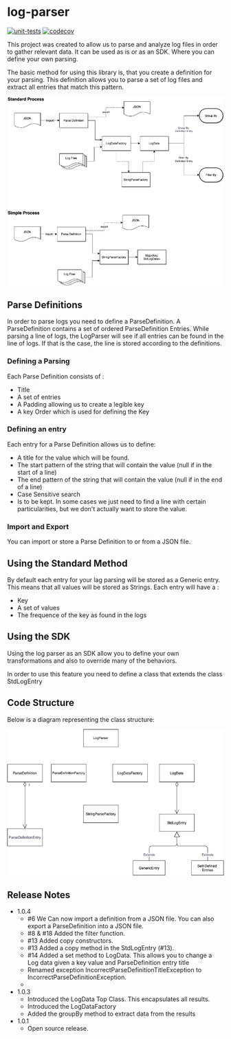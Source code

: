 # log-parser
[![unit-tests](https://github.com/adobe/log-parser/actions/workflows/onPushSimpleTest.yml/badge.svg)](https://github.com/adobe/log-parser/actions/workflows/onPushSimpleTest.yml) 
[![codecov](https://codecov.io/gh/adobe/log-parser/branch/master/graph/badge.svg?token=T94S3VFEUU)](https://codecov.io/gh/adobe/log-parser)

This project was created to allow us to parse and analyze log files in order to gather relevant data. It can be used as is or as an SDK. Where you can define your own parsing.

The basic method for using this library is, that you create a definition for your parsing. This definition allows you to parse a set of log files and extract all entries that match this pattern.

![The Processes](diagrams/Log_Parser-Processes.png)


## Parse Definitions
In order to parse logs you need to define a ParseDefinition. A ParseDefinition contains a set of ordered ParseDefinition Entries. While parsing a line of logs, the LogParser will see if all entries can be found in the line of logs. If that is the case, the line is stored according to the definitions.

### Defining a Parsing
Each Parse Definition consists of :
- Title
- A set of entries
- A Padding allowing us to create a legible key
- A key Order which is used for defining the Key

### Defining an entry
Each entry for a Parse Definition allows us to define:
- A title for the value which will be found.
- The start pattern of the string that will contain the value (null if in the start of a line)
- The end pattern of the string that will contain the value (null if in the end of a line)
- Case Sensitive search
- Is to be kept. In some cases we just need to find a line with certain particularities, but we don't actually want to store the value.

### Import and Export
You can import or store a Parse Definition to or from a JSON file.

## Using the Standard Method
By default each entry for your lag parsing will be stored as a Generic entry. This means that all values will be stored as Strings. Each entry will have a :
- Key
- A set of values
- The frequence of the key as found in the logs

## Using the SDK
Using the log parser as an SDK allow you to define your own transformations and also to override many of the behaviors.

In order to use this feature you need to define a class that extends the class StdLogEntry

## Code Structure
Below is a diagram representing the class structure:

![The Class relationship](diagrams/Log_Parser-Classes.png)

## Release Notes
- 1.0.4
  - #6 We Can now import a definition from a JSON file. You can also export a ParseDefinition into a JSON file.
  - #8 & #18  Added the filter function.
  - #13 Added copy constructors.
  - #13 Added a copy method in the StdLogEntry (#13).
  - #14 Added a set method to LogData. This allows you to change a Log data given a key value and ParseDefinition entry title
  - Renamed exception IncorrectParseDefinitionTitleException to IncorrectParseDefinitionException.
  - 
- 1.0.3
  - Introduced the LogData Top Class. This encapsulates all results.
  - Introduced the LogDataFactory
  - Added the groupBy method to extract data from the results
- 1.0.1
  - Open source release.
